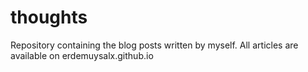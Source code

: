 # thoughts
Repository containing the blog posts written by myself. All articles are available on erdemuysalx.github.io
